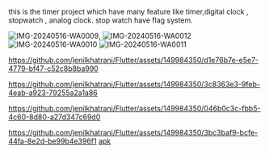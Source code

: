 this is the timer project 
which have many feature like timer,digital clock , stopwatch , analog clock.
stop watch have flag system.

![IMG-20240516-WA0009](https://github.com/jenilkhatrani/Flutter/assets/149984350/ca629c8e-1930-4175-9873-ffb6faa83974),
![IMG-20240516-WA0012](https://github.com/jenilkhatrani/Flutter/assets/149984350/6c5fdef4-c8ac-4a35-a708-bc4452f3ffb4)
![IMG-20240516-WA0010](https://github.com/jenilkhatrani/Flutter/assets/149984350/aa0f4608-8db9-4573-8241-42c458ee5700)
![IMG-20240516-WA0011](https://github.com/jenilkhatrani/Flutter/assets/149984350/2a2bc181-32cc-424e-9f6c-9cace3d78083)


https://github.com/jenilkhatrani/Flutter/assets/149984350/d1e76b7e-e5e7-4779-bf47-c52c8b8ba990



https://github.com/jenilkhatrani/Flutter/assets/149984350/3c8363e3-9feb-4eab-a923-79255a2a1a86



https://github.com/jenilkhatrani/Flutter/assets/149984350/046b0c3c-fbb5-4c60-8d80-a27d347c69d0



https://github.com/jenilkhatrani/Flutter/assets/149984350/3bc3baf9-bcfe-44fa-8e2d-be99b4e396f1
[apk](https://drive.google.com/file/d/19QcHsX8Ru_DiQXRgcMRZ3iU6EyrsuYs7/view?usp=sharing)
